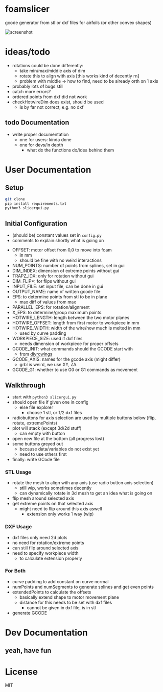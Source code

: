 # foamslicer
gcode generator from stl or dxf files for airfoils (or other convex shapes)

![screenshot](https://i.ibb.co/sRXWZrp/Screenshot-from-2024-06-04-13-53-31.png)

# ideas/todo
* rotations could be done differently:
    * take min/max/middle axis of dim
    * rotate this to align with axis [this works kind of decently rn]
    * problem with middle -> how to find, need to be already orth on 1 axis
* probably lots of bugs still
* catch more errors?
* ordered points from dxf did not work
* checkHotwireDim does exist, should be used
    * is by far not correct, e.g. no dxf


## todo Documentation
* write proper documentation
    * one for users: kinda done
    * one for devs/in depth
        * what do the functions do/idea behind them


# User Documentation
## Setup
```bash
git clone
pip install requirements.txt
python3 slicergui.py
```

## Initial Configuration
* (should be) constant values set in `config.py`
* comments to explain shortly what is going on

- OFFSET: motor offset from 0,0 to move into foam
    - in mm
    - should be fine with no weird interactions
- NUM_POINTS: number of points from splines, set in gui
- DIM_INDEX: dimension of extreme points without gui
- TRAPZ_IDX: only for rotation without gui
- DIM_FLIP*: for flips without gui
- INPUT_FILE: set input file, can be done in gui
- OUTPUT_NAME: name of written gcode file
- EPS: to determine points from stl to be in plane 
    - max diff of values from max
- PARALLEL_EPS: for rotation/alignment
- X_EPS: to determine/group maximum points
- HOTWIRE_LENGTH: length between the two motor planes
- HOTWIRE_OFFSET: length from first motor to workpiece in mm
- HOTWIRE_WIDTH: width of the wire/how much is melted in mm
    - used by curve padding
- WORKPIECE_SIZE: used if dxf files
    * needs dimension of workpiece for proper offsets
- GCODE_INIT: what commands should the GCODE start with
    - from [diyrcwings](https://www.diyrcwings.com/app/)
- GCODE_AXIS: names for the gcode axis (might differ)
    - grbl is weird, we use XY, ZA
- GCODE_G1: whether to use G0 or G1 commands as movement


## Walkthrough
* start with `python3 slicergui.py`
* should open file if given one in config
    * else file explorer
        * choose 1 stl, or 1/2 dxf files
* radiobuttons for axis selection are used by multiple buttons below (flip, rotate, extremePoints)
* plot will stack (except 3d/2d stuff)
    * can empty with button
* open new file at the bottom (all progress lost)
* some buttons greyed out
    * because data/variables do not exist yet
    * need to use others first
* finally: write GCode file

### STL Usage
* rotate the mesh to align with any axis (use radio button axis selection)
    * still wip, works sometimes decently
    * can dynamically rotate in 3d mesh to get an idea what is going on
* flip mesh around selected axis
* get extreme points on that selected axis
    * might need to flip around this axis aswell
        * extension only works 1 way (wip)

### DXF Usage
* dxf files only need 2d plots
* no need for rotation/extreme points
* can still flip around selected axis
* need to specify workpiece width
    * to calculate extension properly

### For Both
* curve padding to add constant on curve normal
* numPoints and numSegments to generate splines and get even points
* extendedPoints to calculate the offsets
    * basically extend shape to motor movement plane
    * distance for this needs to be set with dxf files
        * cannot be given in dxf file, is in stl
* generate GCODE


# Dev Documentation
## yeah, have fun

# License
MIT